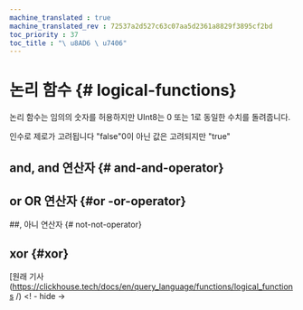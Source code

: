 ```yaml
--- 
machine_translated : true 
machine_translated_rev : 72537a2d527c63c07aa5d2361a8829f3895cf2bd 
toc_priority : 37 
toc_title : "\ u8AD6 \ u7406" 
--- 
```


# 논리 함수 {# logical-functions} 

논리 함수는 임의의 숫자를 허용하지만 UInt8는 0 또는 1로 동일한 수치를 돌려줍니다. 

인수로 제로가 고려됩니다 "false"0이 아닌 값은 고려되지만 "true" 

## and, and 연산자 {# and-and-operator} 

## or OR 연산자 {#or -or-operator} 

##, 아니 연산자 {# not-not-operator} 

## xor {#xor} 

[원래 기사 (https://clickhouse.tech/docs/en/query_language/functions/logical_functions /) <! - hide ->

